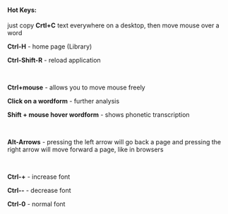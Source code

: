 #### Hot Keys:
just copy **Crtl+C** text everywhere on a desktop, then move mouse over a word

**Ctrl-H** - home page (Library)

**Ctrl-Shift-R** - reload application

&nbsp;

**Ctrl+mouse** - allows you to move mouse freely

**Click on a wordform** - further analysis

**Shift + mouse hover wordform** - shows phonetic transcription

<!-- **Shift, then Control** - shows traditional cumulative phonetic transcription -->

&nbsp;

**Alt-Arrows** - pressing the left arrow will go back a page and pressing the right arrow will move forward a page, like in browsers

&nbsp;

**Ctrl-+** - increase font

**Ctrl--** - decrease font

**Ctrl-0** - normal font

<!-- # &nbsp; -->
